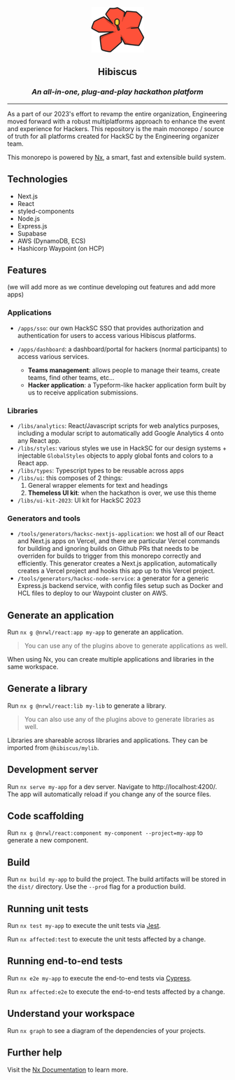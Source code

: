 <div align="center">
    <img src="images/hibiscus-platform-logo.png">
</div>
<h2 align="center">Hibiscus</h2>
<h3 align="center" style="font-style: italic;">An all-in-one, plug-and-play hackathon platform</h3>
<hr/>

As a part of our 2023's effort to revamp the entire organization, Engineering moved forward with a robust multiplatforms approach to enhance the event and experience for Hackers. This repository is the main monorepo / source of truth for all platforms created for HackSC by the Engineering organizer team.

This monorepo is powered by [Nx](https://nx.dev), a smart, fast and extensible build system.

## Technologies

- Next.js
- React
- styled-components
- Node.js
- Express.js
- Supabase
- AWS (DynamoDB, ECS)
- Hashicorp Waypoint (on HCP)

## Features

(we will add more as we continue developing out features and add more apps)

### Applications

- `/apps/sso`: our own HackSC SSO that provides authorization and authentication for users to access various Hibiscus platforms.
- `/apps/dashboard`: a dashboard/portal for hackers (normal participants) to access various services.

  - **Teams management**: allows people to manage their teams, create teams, find other teams, etc...
  - **Hacker application**: a Typeform-like hacker application form built by us to receive application submissions.

### Libraries

- `/libs/analytics`: React/Javascript scripts for web analytics purposes, including a modular script to automatically add Google Analytics 4 onto any React app.
- `/libs/styles`: various styles we use in HackSC for our design systems + injectable `GlobalStyles` objects to apply global fonts and colors to a React app.
- `/libs/types`: Typescript types to be reusable across apps
- `/libs/ui`: this composes of 2 things:
  1. General wrapper elements for text and headings
  2. **Themeless UI kit**: when the hackathon is over, we use this theme
- `/libs/ui-kit-2023`: UI kit for HackSC 2023

### Generators and tools

- `/tools/generators/hacksc-nextjs-application`: we host all of our React and Next.js apps on Vercel, and there are particular Vercel commands for building and ignoring builds on Github PRs that needs to be overriden for builds to trigger from this monorepo correctly and efficiently. This generator creates a Next.js application, automatically creates a Vercel project and hooks this app up to this Vercel project.
- `/tools/generators/hacksc-node-service`: a generator for a generic Express.js backend service, with config files setup such as Docker and HCL files to deploy to our Waypoint cluster on AWS.

## Generate an application

Run `nx g @nrwl/react:app my-app` to generate an application.

> You can use any of the plugins above to generate applications as well.

When using Nx, you can create multiple applications and libraries in the same workspace.

## Generate a library

Run `nx g @nrwl/react:lib my-lib` to generate a library.

> You can also use any of the plugins above to generate libraries as well.

Libraries are shareable across libraries and applications. They can be imported from `@hibiscus/mylib`.

## Development server

Run `nx serve my-app` for a dev server. Navigate to http://localhost:4200/. The app will automatically reload if you change any of the source files.

## Code scaffolding

Run `nx g @nrwl/react:component my-component --project=my-app` to generate a new component.

## Build

Run `nx build my-app` to build the project. The build artifacts will be stored in the `dist/` directory. Use the `--prod` flag for a production build.

## Running unit tests

Run `nx test my-app` to execute the unit tests via [Jest](https://jestjs.io).

Run `nx affected:test` to execute the unit tests affected by a change.

## Running end-to-end tests

Run `nx e2e my-app` to execute the end-to-end tests via [Cypress](https://www.cypress.io).

Run `nx affected:e2e` to execute the end-to-end tests affected by a change.

## Understand your workspace

Run `nx graph` to see a diagram of the dependencies of your projects.

## Further help

Visit the [Nx Documentation](https://nx.dev) to learn more.
